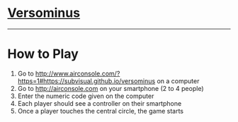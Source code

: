# [Versominus](https://example.com/my-game/)


---

# How to Play

1. Go to http://www.airconsole.com/?https=1#https://subvisual.github.io/versominus on a computer
2. Go to http://airconsole.com on your smartphone (2 to 4 people)
3. Enter the numeric code given on the computer
4. Each player should see a controller on their smartphone
5. Once a player touches the central circle, the game starts
